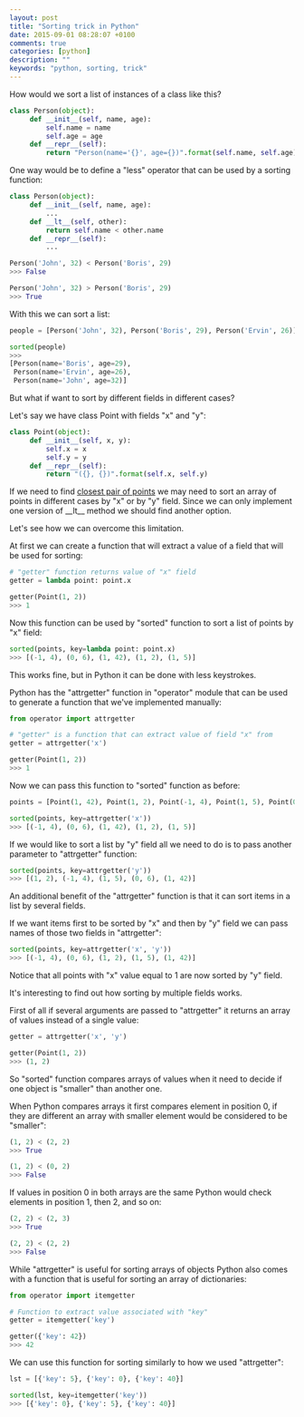 ```yaml
---
layout: post
title: "Sorting trick in Python"
date: 2015-09-01 08:28:07 +0100
comments: true
categories: [python]
description: ""
keywords: "python, sorting, trick"
---
```


How would we sort a list of instances of a class like this?

```python
class Person(object):
     def __init__(self, name, age):
         self.name = name
         self.age = age
     def __repr__(self):
         return "Person(name='{}', age={})".format(self.name, self.age)

```

One way would be to define a "less" operator that can be used by a sorting function:

<!--more-->

```python
class Person(object):
     def __init__(self, name, age):
         ...
     def __lt__(self, other):
         return self.name < other.name
     def __repr__(self):
         ...

Person('John', 32) < Person('Boris', 29)
>>> False

Person('John', 32) > Person('Boris', 29)
>>> True
```

With this we can sort a list:

```python
people = [Person('John', 32), Person('Boris', 29), Person('Ervin', 26)]

sorted(people)
>>>
[Person(name='Boris', age=29),
 Person(name='Ervin', age=26),
 Person(name='John', age=32)]
```

But what if want to sort by different fields in different cases?

Let's say we have class Point with fields "x" and "y":

```python
class Point(object):
     def __init__(self, x, y):
         self.x = x
         self.y = y
     def __repr__(self):
         return "({}, {})".format(self.x, self.y)

```

If we need to find [closest pair of points](http://www.geeksforgeeks.org/closest-pair-of-points/) we may need to sort an array of points in different cases by "x" or by "y" field. Since we can only implement one version of \_\_lt\_\_ method we should find another option.

Let's see how we can overcome this limitation.

At first we can create a function that will extract a value of a field that will be used for sorting:

```python
# "getter" function returns value of "x" field
getter = lambda point: point.x

getter(Point(1, 2))
>>> 1
```

Now this function can be used by "sorted" function to sort a list of points by "x" field:

```python
sorted(points, key=lambda point: point.x)
>>> [(-1, 4), (0, 6), (1, 42), (1, 2), (1, 5)]
```

This works fine, but in Python it can be done with less keystrokes.

Python has the "attrgetter" function in "operator" module that can be used to generate a function that we've implemented manually:

```python
from operator import attrgetter

# "getter" is a function that can extract value of field "x" from
getter = attrgetter('x')

getter(Point(1, 2))
>>> 1
```

Now we can pass this function to "sorted" function as before:

```python
points = [Point(1, 42), Point(1, 2), Point(-1, 4), Point(1, 5), Point(0, 6)]

sorted(points, key=attrgetter('x'))
>>> [(-1, 4), (0, 6), (1, 42), (1, 2), (1, 5)]
```

If we would like to sort a list by "y" field all we need to do is to pass another parameter to "attrgetter" function:

```python
sorted(points, key=attrgetter('y'))
>>> [(1, 2), (-1, 4), (1, 5), (0, 6), (1, 42)]
```

An additional benefit of the "attrgetter" function is that it can sort items in a list by several fields.

If we want items first to be sorted by "x" and then by "y" field we can pass names of those two fields in "attrgetter":

```python
sorted(points, key=attrgetter('x', 'y'))
>>> [(-1, 4), (0, 6), (1, 2), (1, 5), (1, 42)]
```

Notice that all points with "x" value equal to 1 are now sorted by "y" field.

It's interesting to find out how sorting by multiple fields works.

First of all if several arguments are passed to "attrgetter" it returns an array of values instead of a single value:

```python
getter = attrgetter('x', 'y')

getter(Point(1, 2))
>>> (1, 2)
```

So "sorted" function compares arrays of values when it need to decide if one object is "smaller" than another one.

When Python compares arrays it first compares element in position 0, if they are different an array with smaller element would be considered to be "smaller":

```python
(1, 2) < (2, 2)
>>> True

(1, 2) < (0, 2)
>>> False
```

If values in position 0 in both arrays are the same Python would check elements in position 1, then 2, and so on:

```python
(2, 2) < (2, 3)
>>> True

(2, 2) < (2, 2)
>>> False
```

While "attrgetter" is useful for sorting arrays of objects Python also comes with a function that is useful for sorting an array of dictionaries:

```python
from operator import itemgetter

# Function to extract value associated with "key"
getter = itemgetter('key')

getter({'key': 42})
>>> 42
```

We can use this function for sorting similarly to how we used "attrgetter":

```python
lst = [{'key': 5}, {'key': 0}, {'key': 40}]

sorted(lst, key=itemgetter('key'))
>>> [{'key': 0}, {'key': 5}, {'key': 40}]
```
